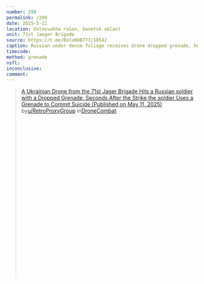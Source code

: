 ```yaml
---
number: 299
permalink: /299
date: 2025-5-11
location: Volnovakha raion, Donetsk oblast
unit: 71st Jaeger Brigade
source: https://t.me/BaluHUB777/18542
caption: Russian under dense foliage receives drone dropped grenade, he pulls the pin on his own, puts in under his vest followed by an explosion
timecode: 
method: grenade
nsfl: 
inconclusive: 
comment: 
---
```

<blockquote class="reddit-embed-bq" style="height:500px" data-embed-height="740"><a href="https://www.reddit.com/r/DroneCombat/comments/1kkaofm/a_ukrainian_drone_from_the_71st_jager_brigade/">A Ukrainian Drone from the 71st Jager Brigade Hits a Russian soldier with a Dropped Grenade, Seconds After the Strike the soldier Uses a Grenade to Commit Suicide (Published on May 11, 2025)</a><br> by<a href="https://www.reddit.com/user/RetroProxyGroup/">u/RetroProxyGroup</a> in<a href="https://www.reddit.com/r/DroneCombat/">DroneCombat</a></blockquote><script async="" src="https://embed.reddit.com/widgets.js" charset="UTF-8"></script>